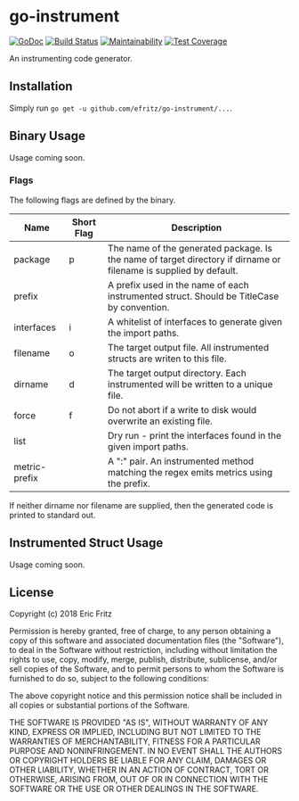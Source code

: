 # go-instrument

[![GoDoc](https://godoc.org/github.com/efritz/go-instrument?status.svg)](https://godoc.org/github.com/efritz/go-instrument)
[![Build Status](https://secure.travis-ci.org/efritz/go-instrument.png)](http://travis-ci.org/efritz/go-instrument)
[![Maintainability](https://api.codeclimate.com/v1/badges/2c875fc6956f08800c99/maintainability)](https://codeclimate.com/github/efritz/go-instrument/maintainability)
[![Test Coverage](https://api.codeclimate.com/v1/badges/2c875fc6956f08800c99/test_coverage)](https://codeclimate.com/github/efritz/go-instrument/test_coverage)

An instrumenting code generator.

## Installation

Simply run `go get -u github.com/efritz/go-instrument/...`.

## Binary Usage

Usage coming soon.

### Flags

The following flags are defined by the binary.

| Name          | Short Flag | Description  |
| ------------- | ---------- | ------------ |
| package       | p          | The name of the generated package. Is the name of target directory if dirname or filename is supplied by default. |
| prefix        |            | A prefix used in the name of each instrumented struct. Should be TitleCase by convention. |
| interfaces    | i          | A whitelist of interfaces to generate given the import paths. |
| filename      | o          | The target output file. All instrumented structs are writen to this file. |
| dirname       | d          | The target output directory. Each instrumented will be written to a unique file. |
| force         | f          | Do not abort if a write to disk would overwrite an existing file. |
| list          |            | Dry run - print the interfaces found in the given import paths. |
| metric-prefix |            | A "<regex>:<prefix>" pair. An instrumented method matching the regex emits metrics using the prefix. |

If neither dirname nor filename are supplied, then the generated code is printed to standard out.

## Instrumented Struct Usage

Usage coming soon.

## License

Copyright (c) 2018 Eric Fritz

Permission is hereby granted, free of charge, to any person obtaining a copy
of this software and associated documentation files (the "Software"), to deal
in the Software without restriction, including without limitation the rights
to use, copy, modify, merge, publish, distribute, sublicense, and/or sell
copies of the Software, and to permit persons to whom the Software is
furnished to do so, subject to the following conditions:

The above copyright notice and this permission notice shall be included in
all copies or substantial portions of the Software.

THE SOFTWARE IS PROVIDED "AS IS", WITHOUT WARRANTY OF ANY KIND, EXPRESS OR
IMPLIED, INCLUDING BUT NOT LIMITED TO THE WARRANTIES OF MERCHANTABILITY,
FITNESS FOR A PARTICULAR PURPOSE AND NONINFRINGEMENT. IN NO EVENT SHALL THE
AUTHORS OR COPYRIGHT HOLDERS BE LIABLE FOR ANY CLAIM, DAMAGES OR OTHER
LIABILITY, WHETHER IN AN ACTION OF CONTRACT, TORT OR OTHERWISE, ARISING FROM,
OUT OF OR IN CONNECTION WITH THE SOFTWARE OR THE USE OR OTHER DEALINGS IN
THE SOFTWARE.
